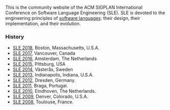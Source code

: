 
This is the community website of the ACM SIGPLAN International Conference on Software Language Engineering (SLE). SLE is devoted to the engineering principles of [software languages](http://en.wikipedia.org/wiki/Software_language): their design, their implementation, and their evolution.

### History

<ul>
<li><a href="http://www.sleconf.org/2018" >SLE 2018</a>, Boston, Massachusetts, U.S.A.</li>
<li><a href="http://www.sleconf.org/2017" >SLE 2017</a>, Vancouver, Canada</li>
<li><a href="http://www.sleconf.org/2016" >SLE 2016</a>, Amsterdam, The Netherlands</li>
<li><a href="http://www.sleconf.org/2015" >SLE 2015</a>, Pittsburg, USA</li>
<li><a href="http://www.sleconf.org/2014" >SLE 2014</a>, Västerås, Sweden</li>
<li><a href="http://www.sleconf.org/2013" >SLE 2013</a>, Indianapolis, Indiana, U.S.A.</li>
<li><a href="http://www.sleconf.org/2012" >SLE 2012</a>, Dresden, Germany.</li>
<li><a href="http://www.sleconf.org/2011" >SLE 2011</a>, Braga, Portugal.</li>
<li><a href="http://www.sleconf.org/2010" >SLE 2010</a>, Eindhoven, The Netherlands.</li>
<li><a href="http://www.sleconf.org/2009" >SLE 2009</a>, Denver, Colorado, U.S.A.</li>
<li><a href="http://www.sleconf.org/2008" >SLE 2008</a>, Toulouse, France.</li>
</ul>
